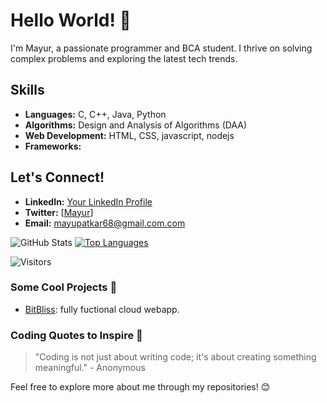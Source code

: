 # Hello World! 👋

I'm Mayur, a passionate programmer and BCA student. I thrive on solving complex problems and exploring the latest tech trends.

## Skills
- **Languages:** C, C++, Java, Python
- **Algorithms:** Design and Analysis of Algorithms (DAA)
- **Web Development:** HTML, CSS, javascript, nodejs
- **Frameworks:** 

## Let's Connect!
- **LinkedIn:** [Your LinkedIn Profile](link)
- **Twitter:** [[Mayur](https://x.com/mayurpatkar68?t=x81TllvAZ9pmkAUm9z53ag&s=08)]
- **Email:** mayupatkar68@gmail.com.com

![GitHub Stats](https://github-readme-stats.vercel.app/api?username=YourGitHubUsername&show_icons=true&theme=radical)
[![Top Languages](https://github-readme-stats.vercel.app/api/top-langs/?username=YourGitHubUsername&layout=compact&theme=radical)](https://github.com/YourGitHubUsername)

![Visitors](https://visitor-badge.glitch.me/badge?page_id=YourGitHubUsername.YourGitHubUsername)

### Some Cool Projects 🚀
- [BitBliss](link): fully fuctional cloud webapp.

### Coding Quotes to Inspire 🌟
> "Coding is not just about writing code; it's about creating something meaningful." - Anonymous

Feel free to explore more about me through my repositories! 😊
